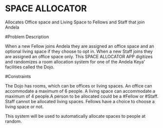 # SPACE ALLOCATOR
Allocates Office space and Living Space to Fellows and Staff that join Andela

#Problem Description

When a new Fellow joins Andela they are assigned an office space and an optional living space if they choose to opt in. When a new Staff joins they are assigned an office space only. This SPACE ALLOCATOR APP digitizes and randomizes a room allocation system for one of the Andela Keya' facilities called the Dojo.

#Constraints

The Dojo has rooms, which can be offices or living spaces. An office can accommodate a maximum of 6 people. A living space can accommodate a maximum of 4 people.A person to be allocated could be a #Fellow or #Staff. Staff cannot be allocated living spaces. Fellows have a choice to choose a living space or not.

This system will be used to automatically allocate spaces to people at random.



